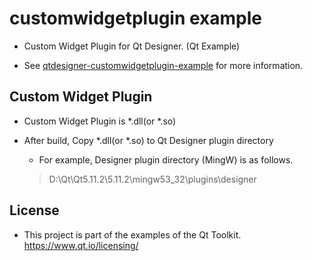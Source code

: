 # customwidgetplugin example

- Custom Widget Plugin for Qt Designer. (Qt Example)

- See [qtdesigner-customwidgetplugin-example](http://doc.qt.io/qt-5/qtdesigner-customwidgetplugin-example.html) for more information.

## Custom Widget Plugin

- Custom Widget Plugin is *.dll(or *.so)

- After build, Copy *.dll(or *.so) to Qt Designer plugin directory
	- For example, Designer plugin directory (MingW) is as follows.
	> D:\Qt\Qt5.11.2\5.11.2\mingw53_32\plugins\designer
	
## License
- This project is part of the examples of the Qt Toolkit. https://www.qt.io/licensing/

